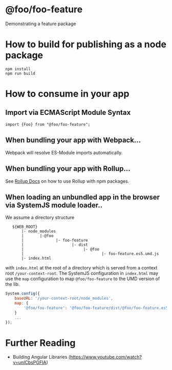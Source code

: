 # @foo/foo-feature

Demonstrating a feature package

# How to build for publishing as a node package

```
npm install
npm run build
```

# How to consume in your app

## Import via ECMAScript Module Syntax

```
import {Foo} from "@foo/foo-feature";
```

## When bundling your app with Webpack...

Webpack will resolve ES-Module imports automatically.

## When bundling your app with Rollup...

See [Rollup Docs](https://rollupjs.org/#using-rollup-with-npm) on how to use Rollup with npm packages.

## When loading an unbundled app in the browser via SystemJS module loader..

We assume a directory structure
```
   ${WEB_ROOT}
       |- node_modules
       |       |-@foo
       |              |- foo-feature
       |                     |- dist
       |                          |- @foo
       |                                  |- foo-feature.es5.umd.js
       |- index.html
```
with `index.html` at the root of a directory which is served from a
context root `/your-context-root`.  The SystemJS configuration in `index.html`
may use the `map` configuration to map `@foo/foo-feature` to the UMD version
of the lib.

```javascript
System.config({
    baseURL: '/your-context-root/node_modules',
    map: {
        '@foo/foo-feature': '@foo/foo-feature/dist/@foo/foo-feature.es5.umd.js'
    }
    ...
});
```

# Further Reading
- Building Angular Libraries (https://www.youtube.com/watch?v=unICbsPGFIA)
